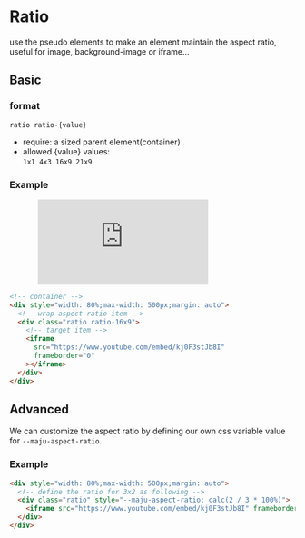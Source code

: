# Ratio
use the pseudo elements to make an element maintain the aspect ratio, useful for image, background-image or iframe...

## Basic

### format
`ratio ratio-{value}`

- require: a sized parent element(container)
- allowed {value} values:  
`1x1 4x3 16x9 21x9`

### Example

<!-- container -->
<div style="width: 80%;max-width: 500px;margin: auto">
  <!-- wrap aspect ratio item -->
  <div class="ratio ratio-16x9">
    <!-- target item -->
    <iframe
      src="https://www.youtube.com/embed/qZXt1Aom3Cs"
      frameborder="0"
    ></iframe>
  </div>
</div>

```html
<!-- container -->
<div style="width: 80%;max-width: 500px;margin: auto">
  <!-- wrap aspect ratio item -->
  <div class="ratio ratio-16x9">
    <!-- target item -->
    <iframe
      src="https://www.youtube.com/embed/kj0F3stJb8I"
      frameborder="0"
    ></iframe>
  </div>
</div>
```


## Advanced
We can customize the aspect ratio by defining our own css variable value for `--maju-aspect-ratio`.

### Example
```html
<div style="width: 80%;max-width: 500px;margin: auto">
  <!-- define the ratio for 3x2 as following -->
  <div class="ratio" style="--maju-aspect-ratio: calc(2 / 3 * 100%)">
    <iframe src="https://www.youtube.com/embed/kj0F3stJb8I" frameborder="0"></iframe>
  </div>
</div>
```